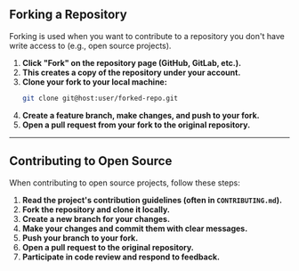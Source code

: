 ## Forking a Repository

Forking is used when you want to contribute to a repository you don't have write access to (e.g., open source projects).

1. **Click "Fork" on the repository page (GitHub, GitLab, etc.).**
2. **This creates a copy of the repository under your account.**
3. **Clone your fork to your local machine:**
   ```bash
   git clone git@host:user/forked-repo.git
   ```
4. **Create a feature branch, make changes, and push to your fork.**
5. **Open a pull request from your fork to the original repository.**

---

## Contributing to Open Source

When contributing to open source projects, follow these steps:

1. **Read the project's contribution guidelines (often in `CONTRIBUTING.md`).**
2. **Fork the repository and clone it locally.**
3. **Create a new branch for your changes.**
4. **Make your changes and commit them with clear messages.**
5. **Push your branch to your fork.**
6. **Open a pull request to the original repository.**
7. **Participate in code review and respond to feedback.**
